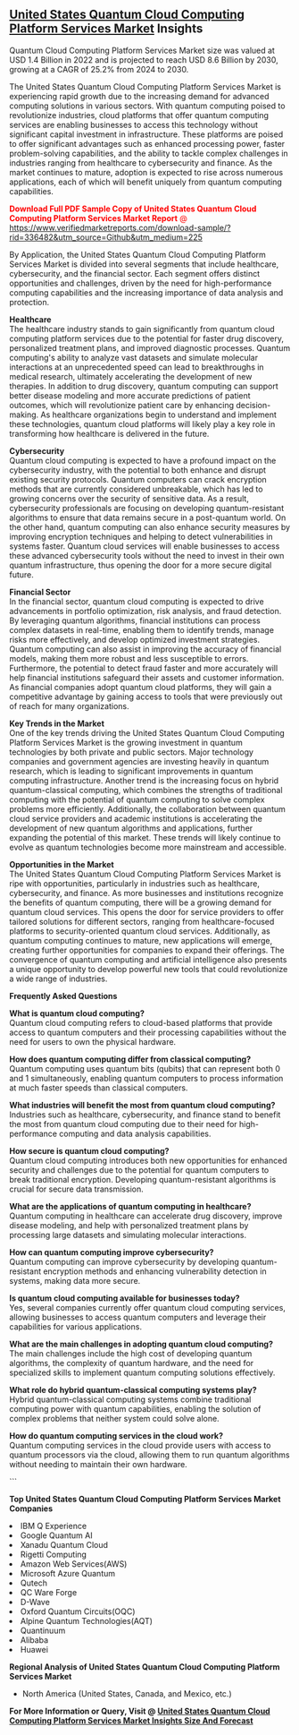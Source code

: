 <h2><a href="https://www.verifiedmarketreports.com/download-sample/?rid=336482&amp;utm_source=Github&amp;utm_medium=225" target="_blank">United States Quantum Cloud Computing Platform Services Market</a> Insights</h2><p>Quantum Cloud Computing Platform Services Market size was valued at USD 1.4 Billion in 2022 and is projected to reach USD 8.6 Billion by 2030, growing at a CAGR of 25.2% from 2024 to 2030.</p><p> <p>The United States Quantum Cloud Computing Platform Services Market is experiencing rapid growth due to the increasing demand for advanced computing solutions in various sectors. With quantum computing poised to revolutionize industries, cloud platforms that offer quantum computing services are enabling businesses to access this technology without significant capital investment in infrastructure. These platforms are poised to offer significant advantages such as enhanced processing power, faster problem-solving capabilities, and the ability to tackle complex challenges in industries ranging from healthcare to cybersecurity and finance. As the market continues to mature, adoption is expected to rise across numerous applications, each of which will benefit uniquely from quantum computing capabilities.</p> <p><p><span class=""><span style="color: #ff0000;"><strong>Download Full PDF Sample Copy of United States Quantum Cloud Computing Platform Services Market Report</strong> @ </span><a href="https://www.verifiedmarketreports.com/download-sample/?rid=336482&amp;utm_source=Github&amp;utm_medium=225" target="_blank">https://www.verifiedmarketreports.com/download-sample/?rid=336482&amp;utm_source=Github&amp;utm_medium=225</a></span></p></p> <p>By Application, the United States Quantum Cloud Computing Platform Services Market is divided into several segments that include healthcare, cybersecurity, and the financial sector. Each segment offers distinct opportunities and challenges, driven by the need for high-performance computing capabilities and the increasing importance of data analysis and protection.</p> <p><b>Healthcare</b><br> The healthcare industry stands to gain significantly from quantum cloud computing platform services due to the potential for faster drug discovery, personalized treatment plans, and improved diagnostic processes. Quantum computing's ability to analyze vast datasets and simulate molecular interactions at an unprecedented speed can lead to breakthroughs in medical research, ultimately accelerating the development of new therapies. In addition to drug discovery, quantum computing can support better disease modeling and more accurate predictions of patient outcomes, which will revolutionize patient care by enhancing decision-making. As healthcare organizations begin to understand and implement these technologies, quantum cloud platforms will likely play a key role in transforming how healthcare is delivered in the future.</p> <p><b>Cybersecurity</b><br> Quantum cloud computing is expected to have a profound impact on the cybersecurity industry, with the potential to both enhance and disrupt existing security protocols. Quantum computers can crack encryption methods that are currently considered unbreakable, which has led to growing concerns over the security of sensitive data. As a result, cybersecurity professionals are focusing on developing quantum-resistant algorithms to ensure that data remains secure in a post-quantum world. On the other hand, quantum computing can also enhance security measures by improving encryption techniques and helping to detect vulnerabilities in systems faster. Quantum cloud services will enable businesses to access these advanced cybersecurity tools without the need to invest in their own quantum infrastructure, thus opening the door for a more secure digital future.</p> <p><b>Financial Sector</b><br> In the financial sector, quantum cloud computing is expected to drive advancements in portfolio optimization, risk analysis, and fraud detection. By leveraging quantum algorithms, financial institutions can process complex datasets in real-time, enabling them to identify trends, manage risks more effectively, and develop optimized investment strategies. Quantum computing can also assist in improving the accuracy of financial models, making them more robust and less susceptible to errors. Furthermore, the potential to detect fraud faster and more accurately will help financial institutions safeguard their assets and customer information. As financial companies adopt quantum cloud platforms, they will gain a competitive advantage by gaining access to tools that were previously out of reach for many organizations.</p> <p><b>Key Trends in the Market</b><br> One of the key trends driving the United States Quantum Cloud Computing Platform Services Market is the growing investment in quantum technologies by both private and public sectors. Major technology companies and government agencies are investing heavily in quantum research, which is leading to significant improvements in quantum computing infrastructure. Another trend is the increasing focus on hybrid quantum-classical computing, which combines the strengths of traditional computing with the potential of quantum computing to solve complex problems more efficiently. Additionally, the collaboration between quantum cloud service providers and academic institutions is accelerating the development of new quantum algorithms and applications, further expanding the potential of this market. These trends will likely continue to evolve as quantum technologies become more mainstream and accessible.</p> <p><b>Opportunities in the Market</b><br> The United States Quantum Cloud Computing Platform Services Market is ripe with opportunities, particularly in industries such as healthcare, cybersecurity, and finance. As more businesses and institutions recognize the benefits of quantum computing, there will be a growing demand for quantum cloud services. This opens the door for service providers to offer tailored solutions for different sectors, ranging from healthcare-focused platforms to security-oriented quantum cloud services. Additionally, as quantum computing continues to mature, new applications will emerge, creating further opportunities for companies to expand their offerings. The convergence of quantum computing and artificial intelligence also presents a unique opportunity to develop powerful new tools that could revolutionize a wide range of industries.</p> <p><b>Frequently Asked Questions</b></p> <p><b>What is quantum cloud computing?</b><br> Quantum cloud computing refers to cloud-based platforms that provide access to quantum computers and their processing capabilities without the need for users to own the physical hardware.</p> <p><b>How does quantum computing differ from classical computing?</b><br> Quantum computing uses quantum bits (qubits) that can represent both 0 and 1 simultaneously, enabling quantum computers to process information at much faster speeds than classical computers.</p> <p><b>What industries will benefit the most from quantum cloud computing?</b><br> Industries such as healthcare, cybersecurity, and finance stand to benefit the most from quantum cloud computing due to their need for high-performance computing and data analysis capabilities.</p> <p><b>How secure is quantum cloud computing?</b><br> Quantum cloud computing introduces both new opportunities for enhanced security and challenges due to the potential for quantum computers to break traditional encryption. Developing quantum-resistant algorithms is crucial for secure data transmission.</p> <p><b>What are the applications of quantum computing in healthcare?</b><br> Quantum computing in healthcare can accelerate drug discovery, improve disease modeling, and help with personalized treatment plans by processing large datasets and simulating molecular interactions.</p> <p><b>How can quantum computing improve cybersecurity?</b><br> Quantum computing can improve cybersecurity by developing quantum-resistant encryption methods and enhancing vulnerability detection in systems, making data more secure.</p> <p><b>Is quantum cloud computing available for businesses today?</b><br> Yes, several companies currently offer quantum cloud computing services, allowing businesses to access quantum computers and leverage their capabilities for various applications.</p> <p><b>What are the main challenges in adopting quantum cloud computing?</b><br> The main challenges include the high cost of developing quantum algorithms, the complexity of quantum hardware, and the need for specialized skills to implement quantum computing solutions effectively.</p> <p><b>What role do hybrid quantum-classical computing systems play?</b><br> Hybrid quantum-classical computing systems combine traditional computing power with quantum capabilities, enabling the solution of complex problems that neither system could solve alone.</p> <p><b>How do quantum computing services in the cloud work?</b><br> Quantum computing services in the cloud provide users with access to quantum processors via the cloud, allowing them to run quantum algorithms without needing to maintain their own hardware.</p> ```</p><p><strong>Top United States Quantum Cloud Computing Platform Services Market Companies</strong></p><div data-test-id=""><p><li>IBM Q Experience</li><li> Google Quantum AI</li><li> Xanadu Quantum Cloud</li><li> Rigetti Computing</li><li> Amazon Web Services(AWS)</li><li> Microsoft Azure Quantum</li><li> Qutech</li><li> QC Ware Forge</li><li> D-Wave</li><li> Oxford Quantum Circuits(OQC)</li><li> Alpine Quantum Technologies(AQT)</li><li> Quantinuum</li><li> Alibaba</li><li> Huawei</li></p><div><strong>Regional Analysis of&nbsp;United States Quantum Cloud Computing Platform Services Market</strong></div><ul><li dir="ltr"><p dir="ltr">North America&nbsp;(United States, Canada, and Mexico, etc.)</p></li></ul><p><strong>For More Information or Query, Visit @&nbsp;</strong><strong><a href="https://www.verifiedmarketreports.com/product/quantum-cloud-computing-platform-services-market/?utm_source=Github&amp;utm_medium=225" target="_blank">United States Quantum Cloud Computing Platform Services Market Insights Size And Forecast</a></strong></p></div>
